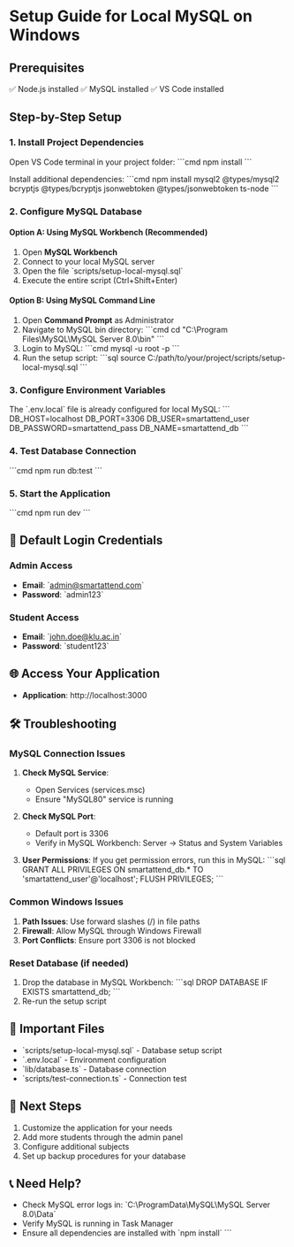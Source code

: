 # Setup Guide for Local MySQL on Windows

## Prerequisites
✅ Node.js installed
✅ MySQL installed
✅ VS Code installed

## Step-by-Step Setup

### 1. **Install Project Dependencies**
Open VS Code terminal in your project folder:
\`\`\`cmd
npm install
\`\`\`

Install additional dependencies:
\`\`\`cmd
npm install mysql2 @types/mysql2 bcryptjs @types/bcryptjs jsonwebtoken @types/jsonwebtoken ts-node
\`\`\`

### 2. **Configure MySQL Database**

#### Option A: Using MySQL Workbench (Recommended)
1. Open **MySQL Workbench**
2. Connect to your local MySQL server
3. Open the file \`scripts/setup-local-mysql.sql\`
4. Execute the entire script (Ctrl+Shift+Enter)

#### Option B: Using MySQL Command Line
1. Open **Command Prompt** as Administrator
2. Navigate to MySQL bin directory:
   \`\`\`cmd
   cd "C:\Program Files\MySQL\MySQL Server 8.0\bin"
   \`\`\`
3. Login to MySQL:
   \`\`\`cmd
   mysql -u root -p
   \`\`\`
4. Run the setup script:
   \`\`\`sql
   source C:/path/to/your/project/scripts/setup-local-mysql.sql
   \`\`\`

### 3. **Configure Environment Variables**
The \`.env.local\` file is already configured for local MySQL:
\`\`\`
DB_HOST=localhost
DB_PORT=3306
DB_USER=smartattend_user
DB_PASSWORD=smartattend_pass
DB_NAME=smartattend_db
\`\`\`

### 4. **Test Database Connection**
\`\`\`cmd
npm run db:test
\`\`\`

### 5. **Start the Application**
\`\`\`cmd
npm run dev
\`\`\`

## 🔑 Default Login Credentials

### Admin Access
- **Email**: \`admin@smartattend.com\`
- **Password**: \`admin123\`

### Student Access
- **Email**: \`john.doe@klu.ac.in\`
- **Password**: \`student123\`

## 🌐 Access Your Application
- **Application**: http://localhost:3000

## 🛠️ Troubleshooting

### MySQL Connection Issues
1. **Check MySQL Service**: 
   - Open Services (services.msc)
   - Ensure "MySQL80" service is running

2. **Check MySQL Port**:
   - Default port is 3306
   - Verify in MySQL Workbench: Server → Status and System Variables

3. **User Permissions**:
   If you get permission errors, run this in MySQL:
   \`\`\`sql
   GRANT ALL PRIVILEGES ON smartattend_db.* TO 'smartattend_user'@'localhost';
   FLUSH PRIVILEGES;
   \`\`\`

### Common Windows Issues
1. **Path Issues**: Use forward slashes (/) in file paths
2. **Firewall**: Allow MySQL through Windows Firewall
3. **Port Conflicts**: Ensure port 3306 is not blocked

### Reset Database (if needed)
1. Drop the database in MySQL Workbench:
   \`\`\`sql
   DROP DATABASE IF EXISTS smartattend_db;
   \`\`\`
2. Re-run the setup script

## 📁 Important Files
- \`scripts/setup-local-mysql.sql\` - Database setup script
- \`.env.local\` - Environment configuration
- \`lib/database.ts\` - Database connection
- \`scripts/test-connection.ts\` - Connection test

## 🎯 Next Steps
1. Customize the application for your needs
2. Add more students through the admin panel
3. Configure additional subjects
4. Set up backup procedures for your database

## 📞 Need Help?
- Check MySQL error logs in: \`C:\ProgramData\MySQL\MySQL Server 8.0\Data\`
- Verify MySQL is running in Task Manager
- Ensure all dependencies are installed with \`npm install\`
\`\`\`
